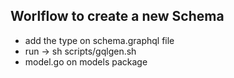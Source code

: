 ## Worlflow to create a new Schema

- add the type on schema.graphql file
- run -> sh scripts/gqlgen.sh
- model.go on models package

